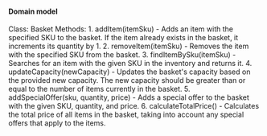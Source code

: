 #### Domain model

Class: Basket
Methods:
    1. addItem(itemSku) - Adds an item with the specified SKU to the basket. If the item already exists in the basket, it increments its quantity by 1.
    2. removeItem(itemSku) - Removes the item with the specified SKU from the basket.
    3. findItemBySku(itemSku) - Searches for an item with the given SKU in the inventory and returns it.
    4. updateCapacity(newCapacity) - Updates the basket's capacity based on the provided new capacity. The new capacity should be greater than or equal to the number of items currently in the basket.
    5. addSpecialOffer(sku, quantity, price) - Adds a special offer to the basket with the given SKU, quantity, and price.
    6. calculateTotalPrice() - Calculates the total price of all items in the basket, taking into account any special offers that apply to the items.
